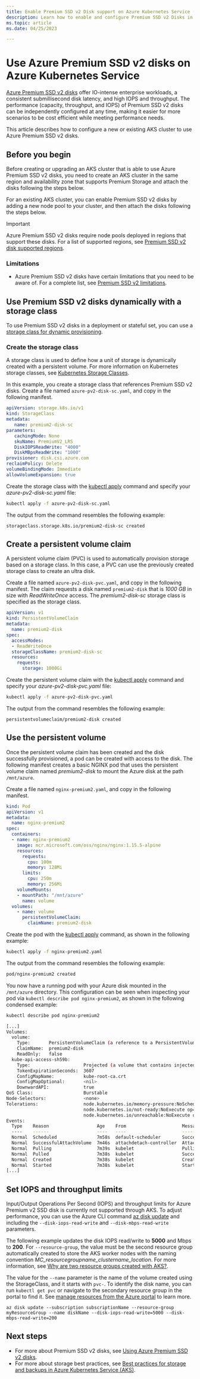 ```yaml
---
title: Enable Premium SSD v2 Disk support on Azure Kubernetes Service (AKS)
description: Learn how to enable and configure Premium SSD v2 Disks in an Azure Kubernetes Service (AKS) cluster.
ms.topic: article
ms.date: 04/25/2023

---
```


# Use Azure Premium SSD v2 disks on Azure Kubernetes Service

[Azure Premium SSD v2 disks][azure-premium-v2-disk-overview] offer IO-intense enterprise workloads, a consistent submillisecond disk latency, and high IOPS and throughput. The performance (capacity, throughput, and IOPS) of Premium SSD v2 disks can be independently configured at any time, making it easier for more scenarios to be cost efficient while meeting performance needs.

This article describes how to configure a new or existing AKS cluster to use Azure Premium SSD v2 disks.

## Before you begin

Before creating or upgrading an AKS cluster that is able to use Azure Premium SSD v2 disks, you need to create an AKS cluster in the same region and availability zone that supports Premium Storage and attach the disks following the steps below.

For an existing AKS cluster, you can enable Premium SSD v2 disks by adding a new node pool to your cluster, and then attach the disks following the steps below.

> [!IMPORTANT]
> Azure Premium SSD v2 disks require node pools deployed in regions that support these disks. For a list of supported regions, see [Premium SSD v2 disk supported regions][premium-v2-regions].

### Limitations

- Azure Premium SSD v2 disks have certain limitations that you need to be aware of. For a complete list, see [Premium SSD v2 limitations][premium-v2-limitations].

## Use Premium SSD v2 disks dynamically with a storage class

To use Premium SSD v2 disks in a deployment or stateful set, you can use a [storage class for dynamic provisioning][azure-disk-volume].

### Create the storage class

A storage class is used to define how a unit of storage is dynamically created with a persistent volume. For more information on Kubernetes storage classes, see [Kubernetes Storage Classes][kubernetes-storage-classes].

In this example, you create a storage class that references Premium SSD v2 disks. Create a file named `azure-pv2-disk-sc.yaml`, and copy in the following manifest.

```yaml
apiVersion: storage.k8s.io/v1
kind: StorageClass
metadata:
   name: premium2-disk-sc
parameters:
   cachingMode: None
   skuName: PremiumV2_LRS
   DiskIOPSReadWrite: "4000"
   DiskMBpsReadWrite: "1000"
provisioner: disk.csi.azure.com
reclaimPolicy: Delete
volumeBindingMode: Immediate
allowVolumeExpansion: true
```

Create the storage class with the [kubectl apply][kubectl-apply] command and specify your *azure-pv2-disk-sc.yaml* file:

```bash
kubectl apply -f azure-pv2-disk-sc.yaml
```

The output from the command resembles the following example:

```console
storageclass.storage.k8s.io/premium2-disk-sc created
```

## Create a persistent volume claim

A persistent volume claim (PVC) is used to automatically provision storage based on a storage class. In this case, a PVC can use the previously created storage class to create an ultra disk.

Create a file named `azure-pv2-disk-pvc.yaml`, and copy in the following manifest. The claim requests a disk named `premium2-disk` that is *1000 GB* in size with *ReadWriteOnce* access. The *premium2-disk-sc* storage class is specified as the storage class.

```yaml
apiVersion: v1
kind: PersistentVolumeClaim
metadata:
  name: premium2-disk
spec:
  accessModes:
  - ReadWriteOnce
  storageClassName: premium2-disk-sc
  resources:
    requests:
      storage: 1000Gi
```

Create the persistent volume claim with the [kubectl apply][kubectl-apply] command and specify your *azure-pv2-disk-pvc.yaml* file:

```bash
kubectl apply -f azure-pv2-disk-pvc.yaml
```

The output from the command resembles the following example:

```console
persistentvolumeclaim/premium2-disk created
```

## Use the persistent volume

Once the persistent volume claim has been created and the disk successfully provisioned, a pod can be created with access to the disk. The following manifest creates a basic NGINX pod that uses the persistent volume claim named *premium2-disk* to mount the Azure disk at the path `/mnt/azure`.

Create a file named `nginx-premium2.yaml`, and copy in the following manifest.

```yaml
kind: Pod
apiVersion: v1
metadata:
  name: nginx-premium2
spec:
  containers:
  - name: nginx-premium2
    image: mcr.microsoft.com/oss/nginx/nginx:1.15.5-alpine
    resources:
      requests:
        cpu: 100m
        memory: 128Mi
      limits:
        cpu: 250m
        memory: 256Mi
    volumeMounts:
    - mountPath: "/mnt/azure"
      name: volume
  volumes:
    - name: volume
      persistentVolumeClaim:
        claimName: premium2-disk
```

Create the pod with the [kubectl apply][kubectl-apply] command, as shown in the following example:

```bash
kubectl apply -f nginx-premium2.yaml
```

The output from the command resembles the following example:

```bash
pod/nginx-premium2 created
```

You now have a running pod with your Azure disk mounted in the `/mnt/azure` directory. This configuration can be seen when inspecting your pod via `kubectl describe pod nginx-premium2`, as shown in the following condensed example:

```bash
kubectl describe pod nginx-premium2

[...]
Volumes:
  volume:
    Type:       PersistentVolumeClaim (a reference to a PersistentVolumeClaim in the same namespace)
    ClaimName:  premium2-disk
    ReadOnly:   false
  kube-api-access-sh59b:
    Type:                    Projected (a volume that contains injected data from multiple sources)
    TokenExpirationSeconds:  3607
    ConfigMapName:           kube-root-ca.crt
    ConfigMapOptional:       <nil>
    DownwardAPI:             true
QoS Class:                   Burstable
Node-Selectors:              <none>
Tolerations:                 node.kubernetes.io/memory-pressure:NoSchedule op=Exists
                             node.kubernetes.io/not-ready:NoExecute op=Exists for 300s
                             node.kubernetes.io/unreachable:NoExecute op=Exists for 300s
Events:
  Type    Reason                  Age    From                     Message
  ----    ------                  ----   ----                     -------
  Normal  Scheduled               7m58s  default-scheduler        Successfully assigned default/nginx-premium2 to aks-agentpool-12254644-vmss000006
  Normal  SuccessfulAttachVolume  7m46s  attachdetach-controller  AttachVolume.Attach succeeded for volume "pvc-ff39fb64-1189-4c52-9a24-e065b855b886"
  Normal  Pulling                 7m39s  kubelet                  Pulling image "mcr.microsoft.com/oss/nginx/nginx:1.15.5-alpine"
  Normal  Pulled                  7m38s  kubelet                  Successfully pulled image "mcr.microsoft.com/oss/nginx/nginx:1.15.5-alpine" in 1.192915667s
  Normal  Created                 7m38s  kubelet                  Created container nginx-premium2
  Normal  Started                 7m38s  kubelet                  Started container nginx-premium2
[...]
```

## Set IOPS and throughput limits

Input/Output Operations Per Second (IOPS) and throughput limits for Azure Premium v2 SSD disk is currently not supported through AKS. To adjust performance, you can use the Azure CLI command [az disk update][az-disk-update] and including the `--disk-iops-read-write` and `--disk-mbps-read-write` parameters.

The following example updates the disk IOPS read/write to **5000** and Mbps to **200**. For `--resource-group`, the value must be the second resource group automatically created to store the AKS worker nodes with the naming convention *MC_resourcegroupname_clustername_location*. For more information, see [Why are two resource groups created with AKS?][aks-two-resource-groups].

The value for the `--name` parameter is the name of the volume created using the StorageClass, and it starts with `pvc-`. To identify the disk name, you can run `kubectl get pvc` or navigate to the secondary resource group in the portal to find it. See [manage resources from the Azure portal][manage-resources-azure-portal] to learn more.

```azurecli
az disk update --subscription subscriptionName --resource-group myResourceGroup --name diskName --disk-iops-read-write=5000 --disk-mbps-read-write=200  
```

## Next steps

- For more about Premium SSD v2 disks, see [Using Azure Premium SSD v2 disks](../virtual-machines/disks-deploy-premium-v2.md).
- For more about storage best practices, see [Best practices for storage and backups in Azure Kubernetes Service (AKS)][operator-best-practices-storage].

<!-- LINKS - external -->
[kubectl-apply]: https://kubernetes.io/docs/reference/generated/kubectl/kubectl-commands#apply
[kubernetes-storage-classes]: https://kubernetes.io/docs/concepts/storage/storage-classes/

<!-- LINKS - internal -->
[azure-premium-v2-disk-overview]: ../virtual-machines/disks-types.md#premium-ssd-v2
[premium-v2-regions]: ../virtual-machines/disks-types.md#regional-availability
[premium-v2-limitations]: ../virtual-machines/disks-types.md#premium-ssd-v2-limitations
[azure-disk-volume]: azure-disk-csi.md
[use-tags]: use-tags.md
[operator-best-practices-storage]: operator-best-practices-storage.md
[az-disk-update]: /cli/azure/disk#az-disk-update
[manage-resources-azure-portal]: ../azure-resource-manager/management/manage-resources-portal.md#open-resources
[aks-two-resource-groups]: faq.md#why-are-two-resource-groups-created-with-aks
